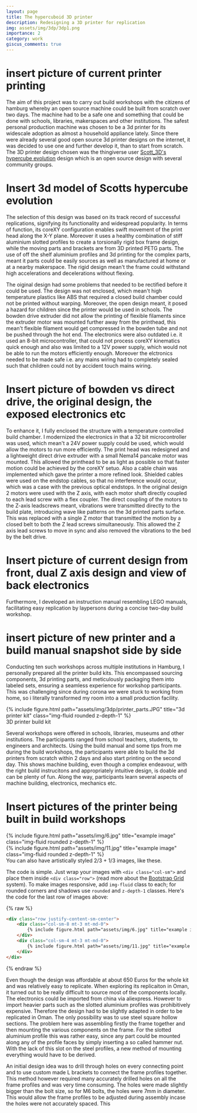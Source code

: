 ```yaml
---
layout: page
title: The hypercuboid 3D printer
description: Redesigning a 3D printer for replication
img: assets/img/3dp/3dp1.png
importance: 2
category: work
giscus_comments: true
---
```


# insert picture of current printer printing #

 The aim of this project was to carry out build workshops with the citizens of hamburg whereby an open source machine could be built from scratch over two days. The machine had to be a safe one and something that could be done with schools, libraries, makerspaces and other institutions. The safest personal production machine was chosen to be a 3d printer for its widescale adoption as almost a household appliance lately. Since there were already several good open source 3d printer designs on the internet, it was decided to use one and further develop it, than to start from scratch. The 3D printer design chosen was the thingiverse user [Scott_3D's hypercube evolution](https://www.thingiverse.com/thing:2254103) design which is an open source design with several community groups.
 
 # Insert 3d model of Scotts hypercube evolution #

 The selection of this design was based on its track record of successful replications, signifying its functionality and widespread popularity. In terms of function, its coreXY configuration enables swift movement of the print head along the X-Y plane. Moreover it uses a healthy combination of stiff aluminium slotted profiles to create a torsionally rigid box frame design, while the moving parts and brackets are from 3D printed PETG parts. The use of off the shelf aluminium profiles and 3d printing for the complex parts, meant it parts could be easily sources as well as manufactured at home or at a nearby makerspace. The rigid design mean't the frame could withstand high accelerations and decelerations without flexing.

The oiginal design had some problems that needed to be rectified before it could be used. The design was not enclosed, which mean't high temperature plastics like ABS that required a closed build chamber could not be printed without warping. Moreover, the open design meant, it posed a hazard for children since the printer would be used in schools. The bowden drive extruder did not allow the printing of flexible filaments since the extruder motor was mounted further away from the printhead, this mean't flexible filament would get compressed in the bowden tube and not be pushed through the hot end. The electronics were also outdated i.e. it used an 8-bit microcontroller, that could not process coreXY kinematics quick enough and also was limited to a 12V power supply, which would not be able to run the motors efficiently enough. Moreover the elctronics needed to be made safe i.e. any mains wiring had to completely sealed such that children could not by accident touch mains wiring.

# Insert picture of bowden vs direct drive, the original design, the exposed electronics etc #

To enhance it, I fully enclosed the structure with a temperature controlled build chamber. I modernized the electronics in that a 32 bit microcontroller was used, which mean't a 24V power supply could be used, which would allow the motors to run more efficiently. The print head was redesigned and a lightweight direct drive extruder with a small Nema14 pancake motor was mounted. This allowed the printhead to be as light as possible so that faster motion could be achieved by the coreXY setuo. Also a cable chain was implemented which gave the printer a more refined look. Shielded cables were used on the endstop cables, so that no interference would occur, which was a case with the previous optical endstops. In the original design 2 motors were used with the Z axis, with each motor shaft directly coupled to each lead screw with a flex coupler. The direct coupling of the motors to the Z-axis leadscrews meant, vibrations were transmitted directly to the build plate, introducing wave like patterns on the 3d printed parts surface. This was replaced with a single Z motor that transmitted the motion by a closed belt to both the Z lead screws simultaneously. This allowed the Z axis lead screws to move in sync and also removed the vibrations to the bed by the belt drive.

# Insert picture of current design from front, dual Z axis design and view of back electronics #

Furthermore, I developed an instruction manual resembling LEGO manuals, facilitating easy replication by laypersons during a concise two-day build workshop. 

# insert picture of new printer and a build manual snapshot  side by side #

Conducting ten such workshops across multiple institutions in Hamburg, I personally prepared all the printer build kits. This encompassed sourcing components, 3d printing parts, and meticulously packaging them into labeled sets, ensuring a seamless experience for workshop participants. This was challenging since during corona we were stuck to working from home, so i literally transformed my room into a small production facility.

<div class="row">
    <div class="col-sm mt-3 mt-md-0">
        {% include figure.html path="assets/img/3dp/printer_parts.JPG" title="3d printer kit" class="img-fluid rounded z-depth-1" %}
    </div>
</div>
<div class="caption">
    3D printer build kit
</div>

Several workshops were offered in schools, libraries, museums and other institutions. The participants ranged from school teachers, students, to engineers and architects. Using the build manual and some tips from me during the build workshops, the participants were able to build the 3d printers from scratch within 2 days and also start printing on the second day. This shows machine building, even though a complex endeavour, with the right build instrucitons and appropriately intuitive design, is doable and can be plenty of fun. Along the way, participants learn several aspects of machine building, electronics, mechanics etc.

# Insert pictures of the printer being built in build workshops #


<div class="row justify-content-sm-center">
    <div class="col-sm-8 mt-3 mt-md-0">
        {% include figure.html path="assets/img/6.jpg" title="example image" class="img-fluid rounded z-depth-1" %}
    </div>
    <div class="col-sm-4 mt-3 mt-md-0">
        {% include figure.html path="assets/img/11.jpg" title="example image" class="img-fluid rounded z-depth-1" %}
    </div>
</div>
<div class="caption">
    You can also have artistically styled 2/3 + 1/3 images, like these.
</div>


The code is simple.
Just wrap your images with `<div class="col-sm">` and place them inside `<div class="row">` (read more about the <a href="https://getbootstrap.com/docs/4.4/layout/grid/">Bootstrap Grid</a> system).
To make images responsive, add `img-fluid` class to each; for rounded corners and shadows use `rounded` and `z-depth-1` classes.
Here's the code for the last row of images above:

{% raw %}
```html
<div class="row justify-content-sm-center">
    <div class="col-sm-8 mt-3 mt-md-0">
        {% include figure.html path="assets/img/6.jpg" title="example image" class="img-fluid rounded z-depth-1" %}
    </div>
    <div class="col-sm-4 mt-3 mt-md-0">
        {% include figure.html path="assets/img/11.jpg" title="example image" class="img-fluid rounded z-depth-1" %}
    </div>
</div>
```
{% endraw %}


Even though the design was affordable at about 650 Euros for the whole kit and was relatively easy to replicate. When exploring its replicaiton in Oman, it turned out to be really difficult to source most of the components locally. The electronics could be imported from china via aliexpress. However to import heavier parts such as the slotted aluminium profiles was prohibitively expensive. Therefore the design had to be slightly adapted in order to be replicated in Oman. The only possibility was to use steel square hollow sections. The problem here was assembling firstly the frame together and then mounting the various components on the frame. For the slotted aluminium profile this was rather easy, since any part could be mounted along any of the profile faces by simply inserting a so called hammer nut. With the lack of this slot on the steel profiles, a new method of mounting everything would have to be derived.

An initial design idea was to drill through holes on every connecting point and to use custom made L brackets to connect the frame profiles together. This method however required many accurately drilled holes on all the frame profiles and was very time consuming. The holes were made slightly bigger than the bolt size, so for M6 bolts, the holes were 7mm in diameter. This would allow the frame profiles to be adjusted during assembly incase the holes were not accurately spaced. This 
